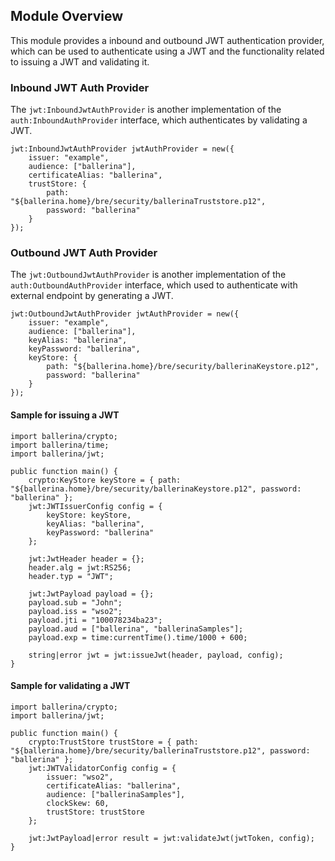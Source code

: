 ## Module Overview

This module provides a inbound and outbound JWT authentication provider, which can be used to authenticate using a JWT and the functionality related to issuing a JWT and validating it.

### Inbound JWT Auth Provider

The `jwt:InboundJwtAuthProvider` is another implementation of the `auth:InboundAuthProvider` interface, which authenticates by validating a JWT.

```ballerina
jwt:InboundJwtAuthProvider jwtAuthProvider = new({
    issuer: "example",
    audience: ["ballerina"],
    certificateAlias: "ballerina",
    trustStore: {
        path: "${ballerina.home}/bre/security/ballerinaTruststore.p12",
        password: "ballerina"
    }
});
```

### Outbound JWT Auth Provider

The `jwt:OutboundJwtAuthProvider` is another implementation of the `auth:OutboundAuthProvider` interface, which used to authenticate with external endpoint by generating a JWT.

```ballerina
jwt:OutboundJwtAuthProvider jwtAuthProvider = new({
    issuer: "example",
    audience: ["ballerina"],
    keyAlias: "ballerina",
    keyPassword: "ballerina",
    keyStore: {
        path: "${ballerina.home}/bre/security/ballerinaKeystore.p12",
        password: "ballerina"
    }
});
```

#### Sample for issuing a JWT

```ballerina
import ballerina/crypto;
import ballerina/time;
import ballerina/jwt;

public function main() {
    crypto:KeyStore keyStore = { path: "${ballerina.home}/bre/security/ballerinaKeystore.p12", password: "ballerina" };
    jwt:JWTIssuerConfig config = {
        keyStore: keyStore,
        keyAlias: "ballerina",
        keyPassword: "ballerina"
    };

    jwt:JwtHeader header = {};
    header.alg = jwt:RS256;
    header.typ = "JWT";

    jwt:JwtPayload payload = {};
    payload.sub = "John";
    payload.iss = "wso2";
    payload.jti = "100078234ba23";
    payload.aud = ["ballerina", "ballerinaSamples"];
    payload.exp = time:currentTime().time/1000 + 600;

    string|error jwt = jwt:issueJwt(header, payload, config);
}
```

#### Sample for validating a JWT

```ballerina
import ballerina/crypto;
import ballerina/jwt;

public function main() {
    crypto:TrustStore trustStore = { path: "${ballerina.home}/bre/security/ballerinaTruststore.p12", password: "ballerina" };
    jwt:JWTValidatorConfig config = {
        issuer: "wso2",
        certificateAlias: "ballerina",
        audience: ["ballerinaSamples"],
        clockSkew: 60,
        trustStore: trustStore
    };

    jwt:JwtPayload|error result = jwt:validateJwt(jwtToken, config);
}
```
